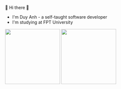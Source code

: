 :cherry_blossom: Hi there 👋

- I'm Duy Anh - a self-taught software developer
- I'm studying at FPT University

<div align="left">
  <img height="180em" src="https://github-readme-stats.vercel.app/api?username=anhcraft&count_private=true&show_icons=true&theme=material-palenight" />
  <img height="180em" src="https://github-readme-stats.vercel.app/api/top-langs/?username=anhcraft&theme=material-palenight&layout=compact&langs_count=8" />
</div>
